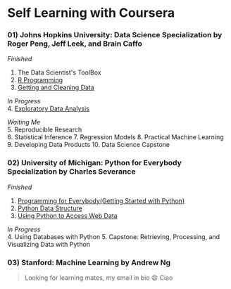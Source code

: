 # Self Learning with Coursera
### 01) Johns Hopkins University: Data Science Specialization by Roger Peng, Jeff Leek, and Brain Caffo

_Finished_  
1. The Data Scientist's ToolBox
2. [R Programming](https://github.com/jemc36/Coursera/tree/master/Johns%20Hopkins%20Data%20Science)
3. [Getting and Cleaning Data](https://github.com/jemc36/Coursera/tree/master/Johns%20Hopkins%20Data%20Science/03%20Getting%20and%20Cleaning%20Data)

_In Progress_  
4. [Exploratory Data Analysis](https://github.com/jemc36/Coursera/tree/master/Johns%20Hopkins%20Data%20Science/04%20Exploratory%20Data%20Analysis)

_Waiting Me_  
5. Reproducible Research  
6. Statistical Inference
7. Regression Models
8. Practical Machine Learning
9. Developing Data Products
10. Data Science Capstone


### 02) University of Michigan: Python for Everybody Specialization by Charles Severance

_Finished_  
1. [Programming for Everybody(Getting Started with Python)](https://github.com/jemc36/Coursera/tree/master/University%20of%20Michigan%20Python%20for%20Everybody%20/Programming%20for%20Everybody)
2. [Python Data Structure](https://github.com/jemc36/Coursera/tree/master/University%20of%20Michigan%20Python%20for%20Everybody%20/Python%20Data%20Structures)
3. [Using Python to Access Web Data](https://github.com/jemc36/Coursera/tree/master/University%20of%20Michigan%20Python%20for%20Everybody%20/Using%20Python%20to%20Access%20Web%20Data)

_In Progress_  
4. Using Databases with Python
5. Capstone: Retrieving, Processing, and Visualizing Data with Python


### 03) Stanford: Machine Learning by Andrew Ng





> Looking for learning mates, my email in bio :smile: Ciao

